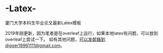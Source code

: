 # -Latex-
厦门大学本科生毕业论文最新Latex模板

2019年刚更新，因为笔者是在overleaf上运行，如果本地latex有问题，可以放到overleaf上尝试一下。
如有其他问题，可以发邮箱到digger19961111@gmail.com。
